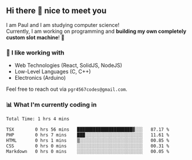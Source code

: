 ## Hi there 👋 nice to meet you

I am Paul and I am studying computer science!  
Currently, I am working on programming and **building my own completely custom slot machine**! 🎰

### 🔭 I like working with
- Web Technologies (React, SolidJS, NodeJS)
- Low-Level Languages (C, C++)
- Electronics (Arduino)

Feel free to reach out via `pgr4567codes@gmail.com`.

### 📊 What I'm currently coding in
<!--START_SECTION:waka-->

```txt
Total Time: 1 hrs 4 mins

TSX        0 hrs 56 mins   █████████████████████▓░░░   87.17 %
PHP        0 hrs 7 mins    ███░░░░░░░░░░░░░░░░░░░░░░   11.61 %
HTML       0 hrs 1 mins    ▒░░░░░░░░░░░░░░░░░░░░░░░░   00.85 %
CSS        0 hrs 0 mins    ░░░░░░░░░░░░░░░░░░░░░░░░░   00.31 %
Markdown   0 hrs 0 mins    ░░░░░░░░░░░░░░░░░░░░░░░░░   00.05 %
```

<!--END_SECTION:waka-->
